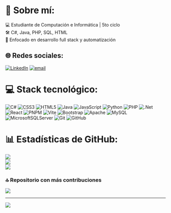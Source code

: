 # 💫 Sobre mí:
💻 Estudiante de Computación e Informática | 5to ciclo<br>🛠️ C#, Java, PHP, SQL, HTML<br>🚀 Enfocado en desarrollo full stack y automatización


## 🌐 Redes sociales:
[![LinkedIn](https://img.shields.io/badge/LinkedIn-%230077B5.svg?logo=linkedin&logoColor=white)](https://www.linkedin.com/in/haroldbarrientos-993846255) [![email](https://img.shields.io/badge/Email-D14836?logo=gmail&logoColor=white)](mailto:barrientos.harold.2001@gmail.com) 

# 💻 Stack tecnológico:
![C#](https://img.shields.io/badge/c%23-%23239120.svg?style=for-the-badge&logo=csharp&logoColor=white) ![CSS3](https://img.shields.io/badge/css3-%231572B6.svg?style=for-the-badge&logo=css3&logoColor=white) ![HTML5](https://img.shields.io/badge/html5-%23E34F26.svg?style=for-the-badge&logo=html5&logoColor=white) ![Java](https://img.shields.io/badge/java-%23ED8B00.svg?style=for-the-badge&logo=openjdk&logoColor=white) ![JavaScript](https://img.shields.io/badge/javascript-%23323330.svg?style=for-the-badge&logo=javascript&logoColor=%23F7DF1E) ![Python](https://img.shields.io/badge/python-3670A0?style=for-the-badge&logo=python&logoColor=ffdd54) ![PHP](https://img.shields.io/badge/php-%23777BB4.svg?style=for-the-badge&logo=php&logoColor=white) ![.Net](https://img.shields.io/badge/.NET-5C2D91?style=for-the-badge&logo=.net&logoColor=white) ![React](https://img.shields.io/badge/react-%2320232a.svg?style=for-the-badge&logo=react&logoColor=%2361DAFB) ![PNPM](https://img.shields.io/badge/pnpm-%234a4a4a.svg?style=for-the-badge&logo=pnpm&logoColor=f69220) ![Vite](https://img.shields.io/badge/vite-%23646CFF.svg?style=for-the-badge&logo=vite&logoColor=white) ![Bootstrap](https://img.shields.io/badge/bootstrap-%238511FA.svg?style=for-the-badge&logo=bootstrap&logoColor=white) ![Apache](https://img.shields.io/badge/apache-%23D42029.svg?style=for-the-badge&logo=apache&logoColor=white) ![MySQL](https://img.shields.io/badge/mysql-4479A1.svg?style=for-the-badge&logo=mysql&logoColor=white) ![MicrosoftSQLServer](https://img.shields.io/badge/Microsoft%20SQL%20Server-CC2927?style=for-the-badge&logo=microsoft%20sql%20server&logoColor=white) ![Git](https://img.shields.io/badge/git-%23F05033.svg?style=for-the-badge&logo=git&logoColor=white) ![GitHub](https://img.shields.io/badge/github-%23121011.svg?style=for-the-badge&logo=github&logoColor=white)
# 📊 Estadísticas de GitHub:
![](https://github-readme-stats.vercel.app/api?username=HaroldGabriel&theme=radical&hide_border=false&include_all_commits=true&count_private=false)<br/>
![](https://nirzak-streak-stats.vercel.app/?user=HaroldGabriel&theme=radical&hide_border=false)<br/>
![](https://github-readme-stats.vercel.app/api/top-langs/?username=HaroldGabriel&theme=radical&hide_border=false&include_all_commits=true&count_private=false&layout=compact)

### 🔝 Repositorio con más contribuciones
![](https://github-contributor-stats.vercel.app/api?username=HaroldGabriel&limit=5&theme=radical&combine_all_yearly_contributions=true)

---
[![](https://visitcount.itsvg.in/api?id=HaroldGabriel&icon=0&color=0)](https://visitcount.itsvg.in)

<!-- Proudly created with GPRM ( https://gprm.itsvg.in ) -->

<!--
**HaroldGabriel/HaroldGabriel** is a ✨ _special_ ✨ repository because its `README.md` (this file) appears on your GitHub profile.

Here are some ideas to get you started:

- 🔭 I’m currently working on ...
- 🌱 I’m currently learning ...
- 👯 I’m looking to collaborate on ...
- 🤔 I’m looking for help with ...
- 💬 Ask me about ...
- 📫 How to reach me: ...
- 😄 Pronouns: ...
- ⚡ Fun fact: ...
-->
